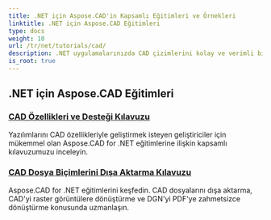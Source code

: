 ```yaml
---
title: .NET için Aspose.CAD'in Kapsamlı Eğitimleri ve Örnekleri
linktitle: .NET için Aspose.CAD Eğitimleri
type: docs
weight: 10
url: /tr/net/tutorials/cad/
description: .NET uygulamalarınızda CAD çizimlerini kolay ve verimli bir şekilde nasıl oluşturacağınızı, düzenleyeceğinizi, dönüştüreceğinizi ve işleyeceğinizi adım adım öğrenin. Hem yeni başlayanlar hem de profesyoneller için mükemmeldir.
is_root: true
---
```


## .NET için Aspose.CAD Eğitimleri
### [CAD Özellikleri ve Desteği Kılavuzu](./guide-to-cad-features-and-support/)
Yazılımlarını CAD özellikleriyle geliştirmek isteyen geliştiriciler için mükemmel olan Aspose.CAD for .NET eğitimlerine ilişkin kapsamlı kılavuzumuzu inceleyin.
### [CAD Dosya Biçimlerini Dışa Aktarma Kılavuzu](./guide-to-exporting-cad-format/)
Aspose.CAD for .NET eğitimlerini keşfedin. CAD dosyalarını dışa aktarma, CAD'yi raster görüntülere dönüştürme ve DGN'yi PDF'ye zahmetsizce dönüştürme konusunda uzmanlaşın.